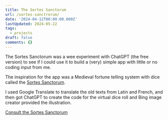 ```yaml
---
title: The Sortes Sanctorum
url: /sortes-sanctrorum/
date: '2024-04-12T00:00:00.000Z'
lastUpdated: 2024-05-22
tags:
  - projects
draft: false
comments: {}
---
```

The Sortes Sanctorum was a wee experiment with ChatGPT (the free version) to see if I could use it to build a (very) simple app with little or no coding input from me.

<!--more-->

The inspiration for the app was a Medieval fortune telling system with dice called the [Sortes Sanctorum](https://en.wikipedia.org/wiki/Sortes_Sanctorum).

I used Google Translate to translate the old texts from Latin and French, and then got ChatGPT to create the code for the virtual dice roll and Bing image creator provided the illustration.

[Consult the Sortes Sanctorum](https://incredible-shortbread-c470c6.netlify.app/)
